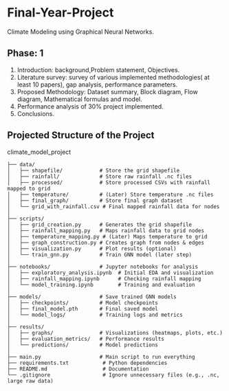 # Final-Year-Project
Climate Modeling using Graphical Neural Networks.

## Phase: 1
1. Introduction: background,Problem statement, Objectives.
2. Literature survey: survey of  various implemented methodologies( at least 10 papers), gap analysis, performance parameters.
3. Proposed Methodology: Dataset summary, Block diagram, Flow diagram, Mathematical formulas and model.
4. Performance analysis of 30% project implemented.
5. Conclusions.


## Projected Structure of the Project

climate_model_project

    ├── data/                   
    │   ├── shapefile/            # Store the grid shapefile 
    │   ├── rainfall/             # Store raw rainfall .nc files
    │   ├── processed/            # Store processed CSVs with rainfall mapped to grid
    │   ├── temperature/          # (Later) Store temperature .nc files
    │   ├── final_graph/          # Store final graph dataset
    │   └── grid_with_rainfall.csv # Final mapped rainfall data for nodes
    │
    ├── scripts/                  
    │   ├── grid_creation.py      # Generates the grid shapefile
    │   ├── rainfall_mapping.py   # Maps rainfall data to grid nodes
    │   ├── temperature_mapping.py # (Later) Maps temperature to grid
    │   ├── graph_construction.py # Creates graph from nodes & edges
    │   ├── visualization.py      # Plot results (optional)
    │   └── train_gnn.py          # Train GNN model (later step)
    │
    ├── notebooks/                # Jupyter notebooks for analysis
    │   ├── exploratory_analysis.ipynb  # Initial EDA and visualization
    │   ├── rainfall_mapping.ipynb      # Checking rainfall mapping
    │   └── model_training.ipynb        # Training and evaluation
    │
    ├── models/                   # Save trained GNN models
    │   ├── checkpoints/          # Model checkpoints
    │   ├── final_model.pth       # Final saved model
    │   └── model_logs/           # Training logs and metrics
    │
    ├── results/                  
    │   ├── graphs/               # Visualizations (heatmaps, plots, etc.)
    │   ├── evaluation_metrics/   # Performance results
    │   └── predictions/          # Model predictions
    │
    ├── main.py                   # Main script to run everything
    ├── requirements.txt           # Python dependencies
    ├── README.md                  # Documentation
    └── .gitignore                 # Ignore unnecessary files (e.g., .nc, large raw data)

